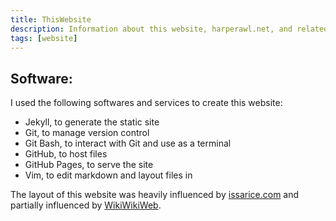 ```yaml
---
title: ThisWebsite
description: Information about this website, harperawl.net, and related pages.
tags: [website]
---
```

## Software:
I used the following softwares and services to create this website:
- Jekyll, to generate the static site
- Git, to manage version control
- Git Bash, to interact with Git and use as a terminal
- GitHub, to host files
- GitHub Pages, to serve the site
- Vim, to edit markdown and layout files in

The layout of this website was heavily influenced by [issarice.com](http://issarice.com) and partially influenced by [WikiWikiWeb](https://wiki.c2.net).